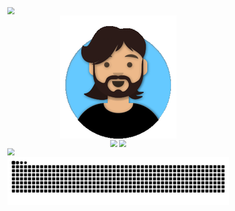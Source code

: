 <img src="https://readme-typing-svg.herokuapp.com/?font=Quicksand&size=72&center=true&vCenter=true&width=1024&height=72&duration=6000&lines=Raul+Dipeas">

<div align="center">
  <a href=https://rauldipeas.pages.dev target="_blank"><img src="avatar.gif"></a>
  </br>
  <img src="https://img.shields.io/github/followers/rauldipeas?label=GitHub&logo=github&style=for-the-badge">
  <img src="https://img.shields.io/mastodon/follow/001202480?color=6263fd&domain=https%3A%2F%2Fmastodon.social&label=Mastodon&logo=mastodon&style=for-the-badge">
</div>

<img src="https://github-readme-stats.vercel.app/api?username=rauldipeas&include_all_commits=true&show_icons=true&theme=transparent&hide_border=true&hide_title=true&locale=pt-br">

<picture>
  <source media="(prefers-color-scheme: dark)" srcset="https://github.com/rauldipeas/rauldipeas/blob/snake/snake-dark.svg">
  <source media="(prefers-color-scheme: light)" srcset="https://github.com/rauldipeas/rauldipeas/blob/snake/snake.svg">
  <img src="https://github.com/rauldipeas/rauldipeas/blob/snake/snake.svg">
</picture>